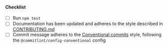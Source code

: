 <!--
Thank you for your pull request. Please provide a description above and review
the requirements below.

Bug fixes and new features should include tests.

Contributors guide: https://github.com/Fdawgs/doc-conversion-service-next/blob/master/CONTRIBUTING.md

-->

#### Checklist

-   [ ] Run `npm test`
-   [ ] Documentation has been updated and adheres to the style described in [CONTRIBUTING.md](https://github.com/Fdawgs/doc-conversion-service-next/blob/master/CONTRIBUTING.md#documentation-style)
-   [ ] Commit message adheres to the [Conventional commits](https://www.conventionalcommits.org/en/v1.0.0/) style, following the `@commitlint/config-conventional` config
